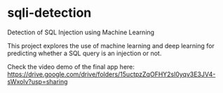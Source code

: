 # sqli-detection
Detection of SQL Injection using Machine Learning

This project explores the use of machine learning and deep learning for predicting whether a SQL query is an injection or not.

Check the video demo of the final app here: https://drive.google.com/drive/folders/15uctpzZqOFHY2sl0yqv3E3JV4-sWxolv?usp=sharing
